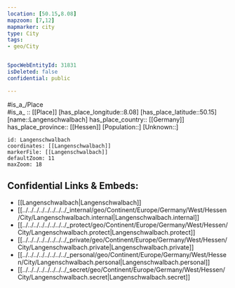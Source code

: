 ```yaml
---
location: [50.15,8.08] 
mapzoom: [7,12] 
mapmarker: city 
type: City
tags:
- geo/City


SpocWebEntityId: 31831
isDeleted: false
confidential: public

---
```

#is_a_/Place  
#is_a_ :: [[Place]] 
[has_place_longitude::8.08] 
[has_place_latitude::50.15] 
[name::Langenschwalbach] 
has_place_country:: [[Germany]]  
has_place_province:: [[Hessen]] 
[Population::] 
[Unknown::] 


```leaflet
id: Langenschwalbach
coordinates: [[Langenschwalbach]] 
markerFile: [[Langenschwalbach]] 
defaultZoom: 11 
maxZoom: 18
```


## Confidential Links & Embeds: 
- [[Langenschwalbach|Langenschwalbach]]  
- [[../../../../../../../../_internal/geo/Continent/Europe/Germany/West/Hessen/City/Langenschwalbach.internal|Langenschwalbach.internal]] 
- [[../../../../../../../../_protect/geo/Continent/Europe/Germany/West/Hessen/City/Langenschwalbach.protect|Langenschwalbach.protect]] 
- [[../../../../../../../../_private/geo/Continent/Europe/Germany/West/Hessen/City/Langenschwalbach.private|Langenschwalbach.private]] 
- [[../../../../../../../../_personal/geo/Continent/Europe/Germany/West/Hessen/City/Langenschwalbach.personal|Langenschwalbach.personal]] 
- [[../../../../../../../../_secret/geo/Continent/Europe/Germany/West/Hessen/City/Langenschwalbach.secret|Langenschwalbach.secret]] 
